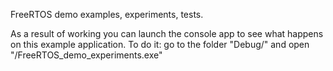 FreeRTOS demo examples, experiments, tests.

As a result of working you can launch the console app to see what happens on this example application.
To do it:
go to the folder "Debug/" and open "/FreeRTOS_demo_experiments.exe"